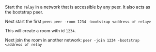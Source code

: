 Start the `relay` in a network that is accessible by any peer. 
It also acts as the bootstrap peer.

Next start the first `peer`:
`peer -room 1234 -bootstrap <address of relay>`

This will create a room with id `1234`.

Next join the room in another network:
`peer -join 1234 -bootstrap <address of relay`